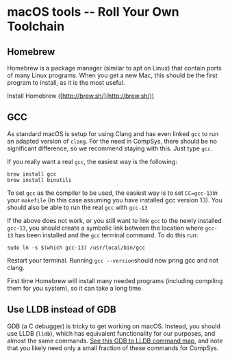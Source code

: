 # macOS tools -- Roll Your Own Toolchain

## Homebrew
Homebrew is a package manager (similar to apt on Linux) that contain ports of many Linux programs. When you get a new Mac, this should be the first program to install, as it is the most useful.

Install Homebrew ([http://brew.sh/](http://brew.sh/))

## GCC
As standard macOS is setup for using Clang and has even linked `gcc` to run an adapted version of `clang`. For the need in CompSys, there should be no significant difference, so we recommend staying with this. Just type `gcc`.


If you really want a real `gcc`, the easiest way is the following:

  ```
  brew install gcc
  brew install binutils
  ```
To set `gcc` as the compiler to be used, the easiest way is to set `CC=gcc-13`in your `makefile` (In this case assuming you have installed gcc version 13). 
You should also be able to run the real `gcc` with `gcc-13`

If the above does not work, or you still want to link `gcc` to the newly installed `gcc-13`, you should create a symbolic link between the location where `gcc-13` has been installed and the `gcc` terminal command. To do this run:
```
sudo ln -s $(which gcc-13) /usr/local/bin/gcc
```
Restart your terminal.
Running `gcc --version`should now pring gcc and not clang.

First time Homebrew will install many needed programs (including compiling them for you system), so it can take a long time.

## Use LLDB instead of GDB

GDB (a C debugger) is tricky to get working on macOS.  Instead, you
should use LLDB (`lldb`), which has equivalent functionality for our
purposes, and almost the same commands.  [See this GDB to LLDB command
map](https://lldb.llvm.org/use/map.html), and note that you likely
need only a small fraction of these commands for CompSys.
